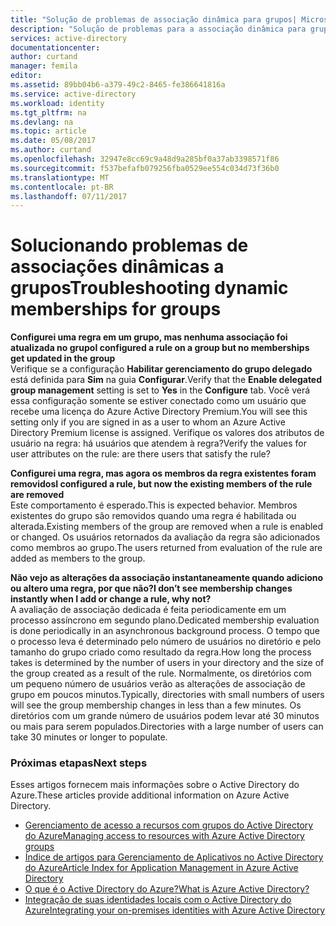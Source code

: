 ```yaml
---
title: "Solução de problemas de associação dinâmica para grupos| Microsoft Docs"
description: "Solução de problemas para a associação dinâmica para grupos no Azure AD."
services: active-directory
documentationcenter: 
author: curtand
manager: femila
editor: 
ms.assetid: 89bb04b6-a379-49c2-8465-fe386641816a
ms.service: active-directory
ms.workload: identity
ms.tgt_pltfrm: na
ms.devlang: na
ms.topic: article
ms.date: 05/08/2017
ms.author: curtand
ms.openlocfilehash: 32947e8cc69c9a48d9a285bf0a37ab3398571f86
ms.sourcegitcommit: f537befafb079256fba0529ee554c034d73f36b0
ms.translationtype: MT
ms.contentlocale: pt-BR
ms.lasthandoff: 07/11/2017
---
```

# <a name="troubleshooting-dynamic-memberships-for-groups"></a><span data-ttu-id="091c2-103">Solucionando problemas de associações dinâmicas a grupos</span><span class="sxs-lookup"><span data-stu-id="091c2-103">Troubleshooting dynamic memberships for groups</span></span>
<span data-ttu-id="091c2-104">**Configurei uma regra em um grupo, mas nenhuma associação foi atualizada no grupo**</span><span class="sxs-lookup"><span data-stu-id="091c2-104">**I configured a rule on a group but no memberships get updated in the group**</span></span><br/><span data-ttu-id="091c2-105">Verifique se a configuração **Habilitar gerenciamento do grupo delegado** está definida para **Sim** na guia **Configurar**.</span><span class="sxs-lookup"><span data-stu-id="091c2-105">Verify that the **Enable delegated group management** setting is set to **Yes** in the **Configure** tab.</span></span> <span data-ttu-id="091c2-106">Você verá essa configuração somente se estiver conectado como um usuário que recebe uma licença do Azure Active Directory Premium.</span><span class="sxs-lookup"><span data-stu-id="091c2-106">You will see this setting only if you are signed in as a user to whom an Azure Active Directory Premium license is assigned.</span></span> <span data-ttu-id="091c2-107">Verifique os valores dos atributos de usuário na regra: há usuários que atendem à regra?</span><span class="sxs-lookup"><span data-stu-id="091c2-107">Verify the values for user attributes on the rule: are there users that satisfy the rule?</span></span>

<span data-ttu-id="091c2-108">**Configurei uma regra, mas agora os membros da regra existentes foram removidos**</span><span class="sxs-lookup"><span data-stu-id="091c2-108">**I configured a rule, but now the existing members of the rule are removed**</span></span><br/><span data-ttu-id="091c2-109">Este comportamento é esperado.</span><span class="sxs-lookup"><span data-stu-id="091c2-109">This is expected behavior.</span></span> <span data-ttu-id="091c2-110">Membros existentes do grupo são removidos quando uma regra é habilitada ou alterada.</span><span class="sxs-lookup"><span data-stu-id="091c2-110">Existing members of the group are removed when a rule is enabled or changed.</span></span> <span data-ttu-id="091c2-111">Os usuários retornados da avaliação da regra são adicionados como membros ao grupo.</span><span class="sxs-lookup"><span data-stu-id="091c2-111">The users returned from evaluation of the rule are added as members to the group.</span></span>     

<span data-ttu-id="091c2-112">**Não vejo as alterações da associação instantaneamente quando adiciono ou altero uma regra, por que não?**</span><span class="sxs-lookup"><span data-stu-id="091c2-112">**I don’t see membership changes instantly when I add or change a rule, why not?**</span></span><br/><span data-ttu-id="091c2-113">A avaliação de associação dedicada é feita periodicamente em um processo assíncrono em segundo plano.</span><span class="sxs-lookup"><span data-stu-id="091c2-113">Dedicated membership evaluation is done periodically in an asynchronous background process.</span></span> <span data-ttu-id="091c2-114">O tempo que o processo leva é determinado pelo número de usuários no diretório e pelo tamanho do grupo criado como resultado da regra.</span><span class="sxs-lookup"><span data-stu-id="091c2-114">How long the process takes is determined by the number of users in your directory and the size of the group created as a result of the rule.</span></span> <span data-ttu-id="091c2-115">Normalmente, os diretórios com um pequeno número de usuários verão as alterações de associação de grupo em poucos minutos.</span><span class="sxs-lookup"><span data-stu-id="091c2-115">Typically, directories with small numbers of users will see the group membership changes in less than a few minutes.</span></span> <span data-ttu-id="091c2-116">Os diretórios com um grande número de usuários podem levar até 30 minutos ou mais para serem populados.</span><span class="sxs-lookup"><span data-stu-id="091c2-116">Directories with a large number of users can take 30 minutes or longer to populate.</span></span>

### <a name="next-steps"></a><span data-ttu-id="091c2-117">Próximas etapas</span><span class="sxs-lookup"><span data-stu-id="091c2-117">Next steps</span></span>
<span data-ttu-id="091c2-118">Esses artigos fornecem mais informações sobre o Active Directory do Azure.</span><span class="sxs-lookup"><span data-stu-id="091c2-118">These articles provide additional information on Azure Active Directory.</span></span>

* [<span data-ttu-id="091c2-119">Gerenciamento de acesso a recursos com grupos do Active Directory do Azure</span><span class="sxs-lookup"><span data-stu-id="091c2-119">Managing access to resources with Azure Active Directory groups</span></span>](active-directory-manage-groups.md)
* [<span data-ttu-id="091c2-120">Índice de artigos para Gerenciamento de Aplicativos no Active Directory do Azure</span><span class="sxs-lookup"><span data-stu-id="091c2-120">Article Index for Application Management in Azure Active Directory</span></span>](active-directory-apps-index.md)
* [<span data-ttu-id="091c2-121">O que é o Active Directory do Azure?</span><span class="sxs-lookup"><span data-stu-id="091c2-121">What is Azure Active Directory?</span></span>](active-directory-whatis.md)
* [<span data-ttu-id="091c2-122">Integração de suas identidades locais com o Active Directory do Azure</span><span class="sxs-lookup"><span data-stu-id="091c2-122">Integrating your on-premises identities with Azure Active Directory</span></span>](active-directory-aadconnect.md)
